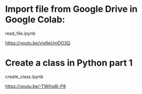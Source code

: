 # Import file from Google Drive in Google Colab:

read_file.ipynb

https://youtu.be/vjx6eUmDO3Q

# Create a class in Python part 1

create_class.ipynb

https://youtu.be/-TWihg8i-P8

